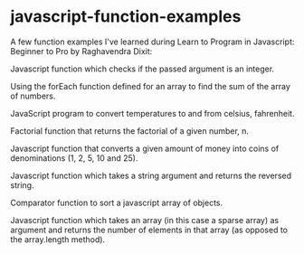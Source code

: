 # javascript-function-examples
A few function examples I've learned during Learn to Program in Javascript: Beginner to Pro by Raghavendra Dixit:

Javascript function which checks if the passed argument is an integer.

Using the forEach function defined for an array to find the sum of the array of numbers. 

JavaScript program to convert temperatures to and from celsius, fahrenheit.

Factorial function that returns the factorial of a given number, n.

Javascript function that converts a given amount of money into coins of denominations (1, 2, 5, 10 and 25). 

Javascript function which takes a string argument and returns the reversed string.

Comparator function to sort a javascript array of objects.

Javascript function which takes an array (in this case a sparse array) as argument and returns the number of elements in that array (as opposed to the array.length method).



